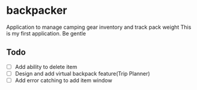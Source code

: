 # backpacker
Application to manage camping gear inventory and track pack weight
This is my first application. Be gentle

## Todo
- [ ] Add ability to delete item  
- [ ] Design and add virtual backpack feature(Trip Planner)  
- [ ] Add error catching to add item window  
